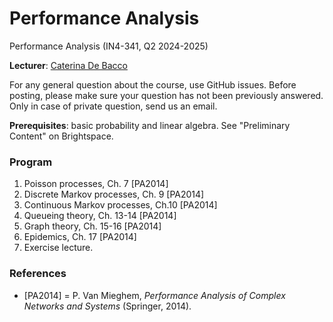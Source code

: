 # Performance Analysis
Performance Analysis (IN4-341, Q2 2024-2025)

**Lecturer**:  [Caterina De Bacco](https://www.cdebacco.com/)

For any general question about the course, use GitHub issues. Before posting, please make sure your question has not been previously answered. Only in case of private question, send us an email. 

**Prerequisites**: basic probability and linear algebra. See "Preliminary Content" on Brightspace.

### Program

  1. Poisson processes, Ch. 7 [PA2014]
  2. Discrete Markov processes, Ch. 9 [PA2014]
  3. Continuous Markov processes, Ch.10 [PA2014]
  4. Queueing theory, Ch. 13-14 [PA2014]
  5. Graph theory, Ch. 15-16 [PA2014]
  6. Epidemics, Ch. 17 [PA2014]
  7. Exercise lecture.


### References

* [PA2014] = P. Van Mieghem, _Performance Analysis of Complex Networks
and Systems_ (Springer, 2014).
